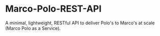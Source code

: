 # Marco-Polo-REST-API
A minimal, lightweight, RESTful API to deliver Polo's to Marco's at scale (Marco Polo as a Service).
